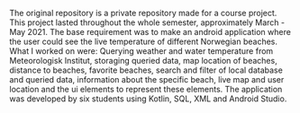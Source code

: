The original repository is a private repository made for a course project.
This project lasted throughout the whole semester, approximately March - May 2021.
The base requirement was to make an android application where the user could see the live temperature of different Norwegian beaches.
What I worked on were: Querying weather and water temperature from Meteorologisk Institut, storaging queried data, map location of beaches, distance to beaches, favorite beaches, search and filter of local database and queried data, information about the specific beach, live map and user location and the ui elements to represent these elements.
The application was developed by six students using Kotlin, SQL, XML and Android Studio.
